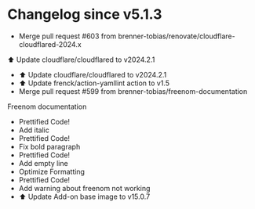 # Changelog since v5.1.3
- Merge pull request #603 from brenner-tobias/renovate/cloudflare-cloudflared-2024.x

⬆️ Update cloudflare/cloudflared to v2024.2.1 
- ⬆️ Update cloudflare/cloudflared to v2024.2.1 
- ⬆️ Update frenck/action-yamllint action to v1.5 
- Merge pull request #599 from brenner-tobias/freenom-documentation

Freenom documentation 
- Prettified Code! 
- Add italic 
- Prettified Code! 
- Fix bold paragraph 
- Prettified Code! 
- Add empty line 
- Optimize Formatting 
- Prettified Code! 
- Add warning about freenom not working 
- ⬆️ Update Add-on base image to v15.0.7 
